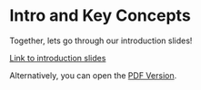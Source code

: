 # Intro and Key Concepts

Together, lets go through our introduction slides!

[Link to introduction slides](https://www.canva.com/design/DAFJXR6ioO0/2j49UbDuL62WfMPaTeStjg/view#1)

Alternatively, you can open the [PDF Version](part-1/cloud-networking.pdf).